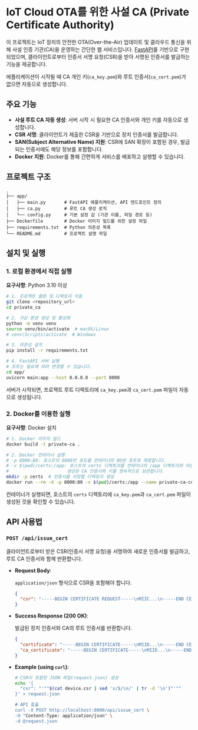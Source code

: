 # IoT Cloud OTA를 위한 사설 CA (Private Certificate Authority)

이 프로젝트는 IoT 장치의 안전한 OTA(Over-the-Air) 업데이트 및 클라우드 통신을 위해 사설 인증 기관(CA)을 운영하는 간단한 웹 서비스입니다. [FastAPI](https://fastapi.tiangolo.com/)를 기반으로 구현되었으며, 클라이언트로부터 인증서 서명 요청(CSR)을 받아 서명된 인증서를 발급하는 기능을 제공합니다.

애플리케이션이 시작될 때 CA 개인 키(`ca_key.pem`)와 루트 인증서(`ca_cert.pem`)가 없으면 자동으로 생성합니다.

## 주요 기능

- **사설 루트 CA 자동 생성**: 서버 시작 시 필요한 CA 인증서와 개인 키를 자동으로 생성합니다.
- **CSR 서명**: 클라이언트가 제출한 CSR을 기반으로 장치 인증서를 발급합니다.
- **SAN(Subject Alternative Name) 지원**: CSR에 SAN 확장이 포함된 경우, 발급되는 인증서에도 해당 정보를 포함합니다.
- **Docker 지원**: Docker를 통해 간편하게 서비스를 배포하고 실행할 수 있습니다.

## 프로젝트 구조

```
.
├── app/
│   ├── main.py       # FastAPI 애플리케이션, API 엔드포인트 정의
│   ├── ca.py         # 루트 CA 생성 로직
│   └── config.py     # 기본 설정 값 (기관 이름, 파일 경로 등)
├── Dockerfile        # Docker 이미지 빌드를 위한 설정 파일
├── requirements.txt  # Python 의존성 목록
└── README.md         # 프로젝트 설명 파일
```

## 설치 및 실행

### 1. 로컬 환경에서 직접 실행

**요구사항**: Python 3.10 이상

```bash
# 1. 프로젝트 클론 및 디렉토리 이동
git clone <repository_url>
cd private_ca

# 2. 가상 환경 생성 및 활성화
python -m venv venv
source venv/bin/activate  # macOS/Linux
# venv\Scripts\activate  # Windows

# 3. 의존성 설치
pip install -r requirements.txt

# 4. FastAPI 서버 실행
# 포트는 필요에 따라 변경할 수 있습니다.
cd app/
uvicorn main:app --host 0.0.0.0 --port 8000
```

서버가 시작되면, 프로젝트 루트 디렉토리에 `ca_key.pem`과 `ca_cert.pem` 파일이 자동으로 생성됩니다.

### 2. Docker를 이용한 실행

**요구사항**: Docker 설치

```bash
# 1. Docker 이미지 빌드
docker build -t private-ca .

# 2. Docker 컨테이너 실행
# -p 8000:80: 호스트의 8000번 포트를 컨테이너의 80번 포트와 매핑합니다.
# -v $(pwd)/certs:/app: 호스트의 certs 디렉토리를 컨테이너의 /app 디렉토리와 마운트하여
#                      생성된 CA 인증서와 키를 영속적으로 보관합니다.
mkdir -p certs  # 인증서를 저장할 디렉토리 생성
docker run --rm -d -p 8000:80 -v $(pwd)/certs:/app --name private-ca-container private-ca
```

컨테이너가 실행되면, 호스트의 `certs` 디렉토리에 `ca_key.pem`과 `ca_cert.pem` 파일이 생성된 것을 확인할 수 있습니다.

## API 사용법

### `POST /api/issue_cert`

클라이언트로부터 받은 CSR(인증서 서명 요청)을 서명하여 새로운 인증서를 발급하고, 루트 CA 인증서와 함께 반환합니다.

- **Request Body**:

  `application/json` 형식으로 CSR을 포함해야 합니다.

  ```json
  {
    "csr": "-----BEGIN CERTIFICATE REQUEST-----\nMIIC...\n-----END CERTIFICATE REQUEST-----\n"
  }
  ```

- **Success Response (200 OK)**:

  발급된 장치 인증서와 CA의 루트 인증서를 반환합니다.

  ```json
  {
    "certificate": "-----BEGIN CERTIFICATE-----\nMIID...\n-----END CERTIFICATE-----\n",
    "ca_certificate": "-----BEGIN CERTIFICATE-----\nMIID...\n-----END CERTIFICATE-----\n"
  }
  ```

- **Example (using `curl`)**:

  ```bash
  # CSR이 포함된 JSON 파일(request.json) 생성
  echo '{
    "csr": "'""$(cat device.csr | sed 's/$/\n/' | tr -d '\n')"'""
  }' > request.json

  # API 호출
  curl -X POST http://localhost:8000/api/issue_cert \
  -H "Content-Type: application/json" \
  -d @request.json
  ```

```

```

